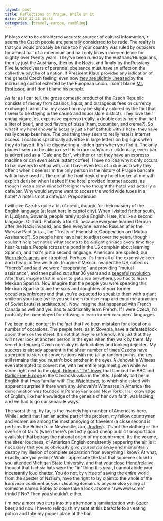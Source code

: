 ```yaml
---
layout: post
title: Reflections on Prague, While in It	
date: 2010-12-25 16:48
categories: [travel, europe, rambling]
---
```

If blogs are to be considered accurate sources of cultural information, it seems the Czech people are generally considered to be rude.  The reality is that you would probably be rude too if your country was ruled by outsiders for almost half of a millennium and had only known independence for slightly over twenty years.  They've been ruled by the Austrians/Hungarians, then by just the Austrians, then by the Nazis, and finally by the Russians.  Five hundred years of perennial obeisance must have an effect on the collective psyche of a nation.  If President Klaus provides any indication of the general Czech feeling, even now [they are slightly uneased](http://en.wikipedia.org/wiki/V%C3%A1clav_Klaus#Eurosceptic_beliefs) by the increasing control exherted by the European Union.  I don't blame [Mr. Professor](http://en.wikipedia.org/wiki/V%C3%A1clav_Klaus), and I don't blame his people.

As far as I can tell, the gross domestic product of the Czech Republic consists of money from casinos, liquor, and outrageous fees on currency exchange (I admit that my assertion may be slightly colored by the fact that I seem to be staying in the casino and liquor store district).  They love their cheap cigarettes, expensive espresso (really, a double costs more than half a liter of beer), and odd flavors of pizza (ham, cucumber, and creme?).  So what if my hotel shower is actually just a half bathtub with a hose; they have really cheap beer here.  The one thing they seem to really hate is internet access.  Locations specifically advertise in large letters on big signs when they do have it.  It's like discovering a hidden gem when you find it.  The only places I seem to be able to use it is in rare cafe/bars (incidentally, every bar is advertised as a "Cafe and Bar", whether or not they have an espresso machine or can even serve instant coffee).  I have no idea why it only occurs to bar owners to set up wifi, and I have even less of a clue as to why they offer it when it seems I'm the only person in the history of Prague bar/cafe wifi to have used it.  The girl at the front desk of my hotel looked at me with explicit derision when I asked if the hotel provided internet access, as though I was a slow-minded foreigner who thought the hotel was actually a cafe/bar.  Why would anyone want to access the world wide tubes in a hotel?  A hotel is not a cafe/bar.  Preposterous!  

I will give Czechs quite a bit of credit, though, for their mastery of the English language (at least here in capitol city).  When I visited farther south, in Ljubljana, Slovenia, people rarely spoke English.  Here, it's like a second language.  Or third.  Probably a fourth, because everyone learned German after the Nazis invaded, and then everyone learned Russian after the Warsaw Pact (a.k.a., the "Treaty of Friendship, Cooperation and Mutual Assistance").  So people here have had to adjust over the years, though I couldn't help but notice what seems to be a slight grimace every time they hear Russian.  People across the pond in the US complain about learning Spanish, and that's just a second language.  Americans are spoiled; our [Wernicke's areas](http://en.wikipedia.org/wiki/Wernicke%27s_area) are atrophied.  Perhaps it's from all of the expensive beer and cheap coffee we drink.  Imagine if Mexico invaded the US, called us "friends" and said we were "cooperating" and providing "mutual assistance", and then pulled out after 36 years and a [peaceful revolution](http://en.wikipedia.org/wiki/Velvet_Revolution).  After that, imagine that in order to get a job anywhere, you had to learn Mexican Spanish.  Now imagine that the people you were speaking this Mexican Spanish to are the sons and daughters of your former [occupiers/enforcers](http://en.wikipedia.org/wiki/Warsaw_Pact_invasion_of_Czechoslovakia) and that you're expected to speak to them with a giant smile on your face (while you sell them touristy crap and extol the attraction of Soviet brutalist architecture).  Now, imagine that happened with French Canada as well and you had to additionally learn French.  If I were Czech, I'd probably be unemployed for refusing to learn former occupiers' languages.

I've been quite content in the fact that I've been mistaken for a local on a number of occasions.  The people here, as in Slovenia, have a defeated look about them on the street.  It's not that they're unfriendly, it's just that they will never look at another person in the eyes when they walk by them.  My secret to feigning Czech normalcy is dark clothes and looking dejected.  My success is already apparent in the sheer number of times Czechs have attempted to start up conversations with me (all at random points, the key still remains that you mustn't look another in the eye).  A Jehovah's Witness even attempted to convert me, with her entire argument given while we stood right next to the [giant, hideous "TV" tower](http://en.wikipedia.org/wiki/%C5%BDi%C5%BEkov_Television_Tower) that blocked the BBC and [Radio Free Europe](http://en.wikipedia.org/wiki/Radio_Free_Europe/Radio_Liberty) in the Czechoslovakia in the '80s.  I politely told her in English that I was familiar with [The Watchtower](http://en.wikipedia.org/wiki/The_Watchtower), to which she asked with apparent surprise if there were any Jehovah's Witnesses in America (the denomination was founded in Pennsylvania and New York).  Her knowledge of English, like her knowledge of the genesis of her own faith, was lacking, and we had to go our separate ways.

The worst thing, by far, is the insanely high number of Americans here.  While I admit that I am an active part of the problem, my fellow countrymen and women are among the most annoying of travelers (a close second is perhaps the British from Newcastle, aka, [Jordies](http://www.urbandictionary.com/define.php?term=Jordie)).  It's not the clothing or the overuse of taxi's (when there's perfectly good, cheap public transportation available) that betrays the national origin of my countrymen.  It's the volume, the sheer loudness, of American English consistently peppering the air.  Is it necessary that you so obviously give yourselves away and momentarily destroy my illusion of complete separation from everything I know?  At what, exactly, are you yelling?  While I appreciate the fact that someone close to you attended Michigan State University, and that your close friend/relative thought that fuchsia hats were the "in" thing this year, I cannot abide your incessantly loud chatter.  You do not, by virtue of saving the entire world from the specter of Nazism, have the right to lay claim to the whole of the European continent as your shouting domain.  Is anyone else yelling at someone named Bobby to come take a look at some "awwwwesome" trinket?  No?  Then you shouldn't either.

I'm now almost two liters into this afternoon's familiarization with Czech beer, and now I have to relinquish my seat at this bar/cafe to an eating patron and take my proper place at the bar.